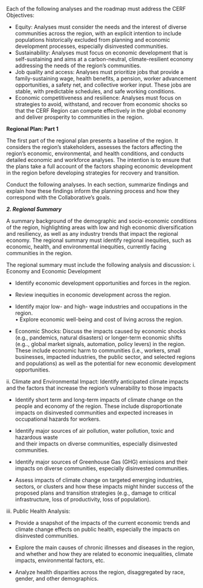 Each of the following analyses and the roadmap must address the CERF Objectives: 

* Equity: Analyses must consider the needs and the interest of diverse communities across the region, with an explicit intention to include populations historically excluded from planning and economic development processes, especially disinvested communities.   
* Sustainability: Analyses must focus on economic development that is self-sustaining and aims at a carbon-neutral, climate-resilient economy addressing the needs of the region’s communities.  
* Job quality and access: Analyses must prioritize jobs that provide a family-sustaining wage, health benefits, a pension, worker advancement opportunities, a safety net, and collective worker input. These jobs are stable, with predictable schedules, and safe working conditions.    
* Economic competitiveness and resilience: Analyses must focus on strategies to avoid, withstand, and recover from economic shocks so that the CERF Region can compete effectively in the global economy and deliver prosperity to communities in the region.

**Regional Plan: Part 1**

The first part of the regional plan presents a baseline of the region. It considers the region’s stakeholders, assesses the factors affecting the region’s economic, environmental, and health conditions, and conducts detailed economic and workforce analyses. The intention is to ensure that the plans take a full account of the factors shaping economic development in the region before developing strategies for recovery and transition.

Conduct the following analyses. In each section, summarize findings and explain how these findings inform the planning process and how they correspond with the Collaborative’s goals.

***2\. Regional Summary***

A summary background of the demographic and socio-economic conditions of the region, highlighting areas with low and high economic diversification and resiliency, as well as any industry trends that impact the regional economy. The regional summary must identify regional inequities, such as economic, health, and environmental inequities, currently facing communities in the region.

The regional summary must include the following analysis and discussion: i. Economy and Economic Development 

* Identify economic development opportunities and forces in the region.

* Review inequities in economic development across the region.

* Identify major low- and high- wage industries and occupations in the region.  
  • Explore economic well-being and cost of living across the region.

* Economic Shocks: Discuss the impacts caused by economic shocks (e.g., pandemics, natural disasters) or longer-term economic shifts (e.g.., global market signals, automation, policy levers) in the region. These include economic harm to communities (i.e., workers, small businesses, impacted industries, the public sector, and selected regions and populations) as well as the potential for new economic development opportunities.

ii. Climate and Environmental Impact: Identify anticipated climate impacts and the factors that increase the region’s vulnerability to those impacts

* Identify short term and long-term impacts of climate change on the people and economy of the region. These include disproportionate impacts on disinvested communities and expected increases in occupational hazards for workers.

* Identify major sources of air pollution, water pollution, toxic and hazardous waste   
  and their impacts on diverse communities, especially disinvested communities.

* Identify major sources of Greenhouse Gas (GHG) emissions and their impacts on diverse communities, especially disinvested communities.

* Assess impacts of climate change on targeted emerging industries, sectors, or clusters and how these impacts might hinder success of the proposed plans and transition strategies (e.g., damage to critical infrastructure, loss of productivity, loss of population).

iii. Public Health Analysis:

* Provide a snapshot of the impacts of the current economic trends and climate change effects on public health, especially the impacts on disinvested communities.

* Explore the main causes of chronic illnesses and diseases in the region, and whether and how they are related to economic inequalities, climate impacts, environmental factors, etc.

* Analyze health disparities across the region, disaggregated by race, gender, and other demographics.